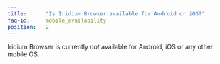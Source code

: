 ```yaml
---
title:		"Is Iridium Browser available for Android or iOS?"
faq-id:		mobile_availability
position:	2
---
```

Iridium Browser is currently *not* available for Android, iOS or any other mobile OS.
